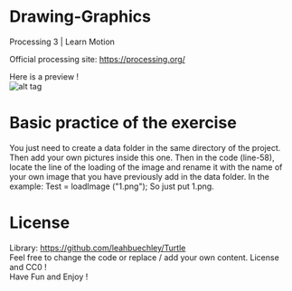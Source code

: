 # Drawing-Graphics
Processing 3 | Learn Motion

Official processing site: https://processing.org/

Here is a preview ! <br/>
![alt tag](https://i.imgur.com/R3n44vp.png) <br/>

# Basic practice of the exercise
You just need to create a data folder in the same directory of the project.
Then add your own pictures inside this one.
Then in the code (line-58), locate the line of the loading of the image and rename it with the name of your own image that you have previously add in the data folder.
In the example: Test = loadImage ("1.png");
So just put 1.png.

# License <br/>
Library: https://github.com/leahbuechley/Turtle <br/>
Feel free to change the code or replace / add your own content. License and CC0 ! <br/>
Have Fun and Enjoy ! <br/>
